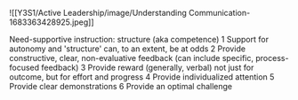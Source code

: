 ![[Y3S1/Active Leadership/image/Understanding Communication-1683363428925.jpeg]]

Need-supportive instruction: structure (aka
competence)
1
Support for autonomy
and 'structure' can, to
an extent, be at odds
2
Provide constructive,
clear, non-evaluative
feedback (can include
specific, process-
focused feedback)
3
Provide reward
(generally, verbal) not
just for outcome, but
for effort and progress
4
Provide individualized
attention
5
Provide clear
demonstrations
6
Provide an optimal
challenge